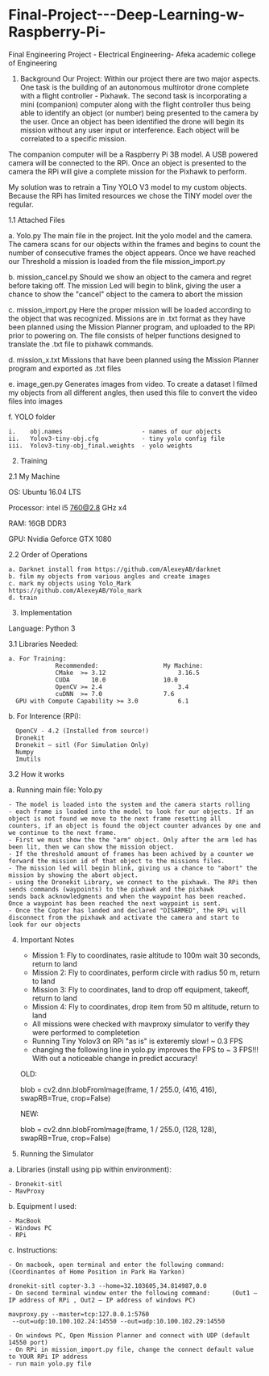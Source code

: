 # Final-Project---Deep-Learning-w-Raspberry-Pi-
Final Engineering Project - Electrical Engineering- Afeka academic college of Engineering
1. Background
Our Project: Within our project there are two major aspects. One task is the building of an autonomous multirotor drone complete with a flight controller - Pixhawk. The second task is incorporating a mini (companion) computer along with the flight controller thus being able to identify an object (or number) being presented to the camera by the user. Once an object has been identified the drone will begin its mission without any user input or interference. Each object will be correlated to a specific mission. 

The companion computer will be a Raspberry Pi 3B model. A USB powered camera will be connected to the RPi. Once an object is presented to the camera the RPi will give a complete mission for the Pixhawk to perform. 

My solution was to retrain a Tiny YOLO V3 model to my custom objects. Because the RPi has limited resources we chose the TINY model over the regular.

1.1 Attached Files

  a. Yolo.py
  The main file in the project. Init the yolo model and the camera. The camera scans for our objects within the frames and begins to count the number of consecutive frames the object appears. Once we have reached our Threshold a mission is loaded from the file mission_import.py
  
  b. mission_cancel.py
  Should we show an object to the camera and regret before taking off. The mission Led will begin to blink, giving the user a chance to show the "cancel" object to the camera to abort the mission
  
  c. mission_import.py
  Here the proper mission will be loaded according to the object that was recognized. Missions are in .txt format as they have been planned using the Mission Planner program, and uploaded to the RPi prior to powering on. The file consists of helper functions designed to translate the .txt file to pixhawk commands.
  
  d. mission_x.txt
  Missions that have been planned using the Mission Planner program and exported as .txt files
  
  e. image_gen.py
  Generates images from video. To create a dataset I filmed my objects from all different angles, then used this file to convert the video files into images
  
  f. YOLO folder
  
    i.    obj.names                      - names of our objects
    ii.   Yolov3-tiny-obj.cfg            - tiny yolo config file
    iii.  Yolov3-tiny-obj_final.weights  - yolo weights
    
2. Training

  2.1 My Machine
  
  OS:         Ubuntu 16.04 LTS
  
  Processor:  intel i5 760@2.8 GHz x4
  
  RAM:        16GB DDR3
  
  GPU:        Nvidia Geforce GTX 1080
  
  2.2 Order of Operations 
  
    a. Darknet install from https://github.com/AlexeyAB/darknet
    b. film my objects from various angles and create images
    c. mark my objects using Yolo_Mark https://github.com/AlexeyAB/Yolo_mark
    d. train
  
3. Implementation

  Language: Python 3 
  
  3.1 Libraries Needed:
  
    a. For Training: 
                 Recommended: 	               My Machine:
                 CMake  >= 3.12                    3.16.5
                 CUDA      10.0     	       10.0
                 OpenCV >= 2.4  	               3.4
                 cuDNN  >= 7.0	               7.6
      GPU with Compute Capability >= 3.0           6.1
      
   b. For Interence (RPi):
   
      OpenCV - 4.2 (Installed from source!)
      Dronekit
      Dronekit – sitl (For Simulation Only)
      Numpy
      Imutils
      
 3.2 How it works
 
  a. Running main file: Yolo.py
  
    - The model is loaded into the system and the camera starts rolling
    - each frame is loaded into the model to look for our objects. If an object is not found we move to the next frame resetting all   
    counters, if an object is found the object counter advances by one and we continue to the next frame.
    - First we must show the the "arm" object. Only after the arm led has been lit, then we can show the mission object. 
    - If the threshold amount of frames has been achived by a counter we forward the mission id of that object to the missions files.
    - The mission led will begin blink, giving us a chance to "abort" the mission by showing the abort object.
    - using the Dronekit Library, we connect to the pixhawk. The RPi then sends commands (waypoints) to the pixhawk and the pixhawk 
    sends back acknowledgments and when the waypoint has been reached. Once a waypoint has been reached the next waypoint is sent.
    - Once the Copter has landed and declared "DISARMED", the RPi will disconnect from the pixhawk and activate the camera and start to 
    look for our objects
    
4. Important Notes
    
    - Mission 1: Fly to coordinates, rasie altitude to 100m wait 30 seconds, return to land
    - Mission 2: Fly to coordinates, perform circle with radius 50 m, return to land
    - Mission 3: Fly to coordinates, land to drop off equipment, takeoff, return to land
    - Mission 4: Fly to coordinates, drop item from 50 m altitude, return to land
    - All missions were checked with mavproxy simulator to verify they were performed to completetion
    - Running Tiny Yolov3 on RPi "as is" is exteremly slow! ~ 0.3 FPS
    - changing the following line in yolo.py improves the FPS to ~ 3 FPS!!! With out a noticeable change in predict accuracy!
    
    OLD:
    
    blob = cv2.dnn.blobFromImage(frame, 1 / 255.0, (416, 416),
        swapRB=True, crop=False)

    NEW:

    blob = cv2.dnn.blobFromImage(frame, 1 / 255.0, (128, 128),
        swapRB=True, crop=False)
        
5. Running the Simulator
  
  a. Libraries (install using pip within environment):
  
    - Dronekit-sitl
    - MavProxy
  
  b. Equipment I used:
  
    - MacBook
    - Windows PC
    - RPi
  
  c. Instructions:
  
    - On macbook, open terminal and enter the following command:  (Coordinantes of Home Position in Park Ha Yarkon)
    
    dronekit-sitl copter-3.3 --home=32.103605,34.814987,0.0
    - On second terminal window enter the following command:      (Out1 – IP address of RPi , Out2 – IP address of windows PC)
    
    mavproxy.py --master=tcp:127.0.0.1:5760
     --out=udp:10.100.102.24:14550 --out=udp:10.100.102.29:14550
    
    - On windows PC, Open Mission Planner and connect with UDP (default 14550 port)
    - On RPi in mission_import.py file, change the connect default value to YOUR RPi IP address
    - run main yolo.py file

    
    



    

      

  
